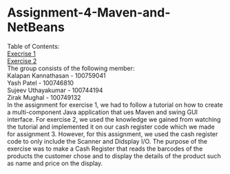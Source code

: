 # Assignment-4-Maven-and-NetBeans

Table of Contents:  <br/>
[Execrise 1](https://github.com/yash-patel268/Assignment-4-Maven-and-NetBeans/tree/master/Execrise%201/MyCompanyProject)  
[Exercise 2](https://github.com/yash-patel268/Assignment-4-Maven-and-NetBeans/tree/master/Execrise%202/sofe3650-assignment4)    
The group consists of the following member:  
Kalapan Kannathasan - 100759041  
Yash Patel - 100746810  
Sujeev Uthayakumar - 100744194  
Zirak Mughal - 100749132    
In the assignment for exercise 1, we had to follow a tutorial on how to create a multi-component Java application that ues Maven and swing GUI interface.
For exercise 2, we used the knowledge we gained from watching the tutorial and implemented it on our cash register code which we made for assignment 3. However, for this assignment, we used the cash register code to only include the Scanner and Didsplay I/O.
The purpose of the exercise was to make a Cash Register that reads the barcodes of the products the customer chose and to display the details of the product such as name and price on the display.
